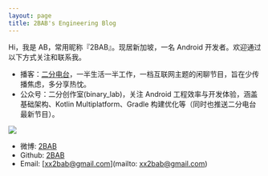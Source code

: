 ```yaml
---
layout: page
title: 2BAB's Engineering Blog
---
```


Hi，我是 AB，常用昵称『2BAB』。现居新加坡，一名 Android 开发者。欢迎通过以下方式关注和联系我。

- 播客：[二分电台](https://binary.2bab.me/)，一半生活一半工作，一档互联网主题的闲聊节目，旨在少传播焦虑，多分享热忱。
- 公众号：二分创作室(binary_lab)，关注 Android 工程效率与开发体验，涵盖基础架构、Kotlin Multiplatform、Gradle 构建优化等（同时也推送二分电台最新节目）。

![](https://2bab-images.lastmayday.com/blog/qrcode_for_gh_3fca54314805_1280.jpg?imageslim)

- 微博: [2BAB](https://weibo.com/2bab)
- Github: [2BAB](https://github.com/2BAB)
- Email: [xx2bab@gmail.com](mailto: xx2bab@gmail.com)

